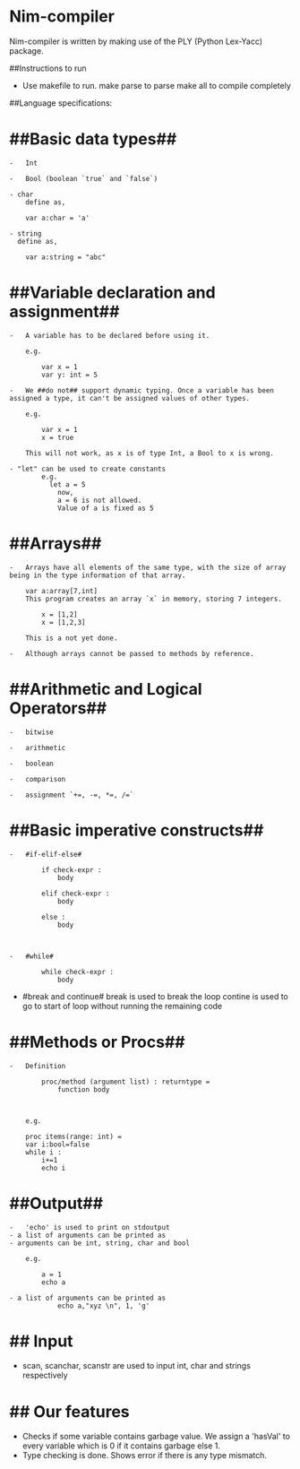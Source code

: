 Nim-compiler
===================================

Nim-compiler is written by making use of the PLY (Python Lex-Yacc) package.


##Instructions to run
- Use makefile to run.
	make parse to parse
	make all to compile completely


##Language specifications:

#	##Basic data types##

	-	Int

	-	Bool (boolean `true` and `false`)

	- char
		define as,

		var a:char = 'a'

	- string
	  define as,

		var a:string = "abc"



#	##Variable declaration and assignment##

	-	A variable has to be declared before using it.

		e.g.

			var x = 1
			var y: int = 5

	-	We ##do not## support dynamic typing. Once a variable has been assigned a type, it can't be assigned values of other types.  

		e.g.

			var x = 1
			x = true

		This will not work, as x is of type Int, a Bool to x is wrong.

	- "let" can be used to create constants
	 		e.g.
			  let a = 5
				now,
				a = 6 is not allowed.
				Value of a is fixed as 5



#	##Arrays##

	-	Arrays have all elements of the same type, with the size of array being in the type information of that array.

		var a:array[7,int]
		This program creates an array `x` in memory, storing 7 integers.

			x = [1,2]
			x = [1,2,3]

		This is a not yet done.

	-	Although arrays cannot be passed to methods by reference.

#	##Arithmetic and Logical Operators##


	-	bitwise

	-	arithmetic

	-	boolean

	-	comparison

	-	assignment `+=, -=, *=, /=`

#	##Basic imperative constructs##

	-	#if-elif-else#

			if check-expr :
				body

			elif check-expr :
				body

			else :
				body



	-	#while#

			while check-expr :
				body

 - #break and continue#
    break is used to break the loop
		contine is used  to go to start of loop without running the remaining code





#	##Methods or Procs##

	-	Definition

			proc/method (argument list) : returntype =
				function body



		e.g.

		proc items(range: int) =
  		var i:bool=false
  		while i :
    		i+=1
    		echo i





#	##Output##

	-	'echo' is used to print on stdoutput
	- a list of arguments can be printed as
	- arguments can be int, string, char and bool

		e.g.

			a = 1
			echo a

	- a list of arguments can be printed as
				echo a,"xyz \n", 1, 'g'

# ## Input ##

- scan, scanchar, scanstr are used to input int, char and strings respectively


# ## Our features ##
- Checks if some variable contains garbage value. We  assign a 'hasVal' to every variable which is 0 if  it contains garbage else 1.
- Type checking is done. Shows error if there is any type mismatch.
